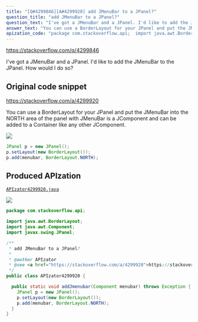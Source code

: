 ```yaml
---
title: "[Q#4299846][A#4299920] add JMenuBar to a JPanel?"
question_title: "add JMenuBar to a JPanel?"
question_text: "I've got a JMenuBar and a JPanel. I'd like to add the JMenuBar to the JPanel. How would I do so?"
answer_text: "You can use a BorderLayout for your JPanel and put the JMenuBar into the NORTH area of the panel with JMenuBar is a JComponent and can be added to a Container like any other JComponent."
apization_code: "package com.stackoverflow.api;  import java.awt.BorderLayout; import java.awt.Component; import javax.swing.JPanel;  /**  * add JMenuBar to a JPanel?  *  * @author APIzator  * @see <a href=\"https://stackoverflow.com/a/4299920\">https://stackoverflow.com/a/4299920</a>  */ public class APIzator4299920 {    public static void addJmenubar(Component menubar) throws Exception {     JPanel p = new JPanel();     p.setLayout(new BorderLayout());     p.add(menubar, BorderLayout.NORTH);   } }"
---
```


https://stackoverflow.com/q/4299846

I&#x27;ve got a JMenuBar and a JPanel. I&#x27;d like to add the JMenuBar to the JPanel. How would I do so?



## Original code snippet

https://stackoverflow.com/a/4299920

You can use a BorderLayout for your JPanel and put the JMenuBar into the NORTH area of the panel with
JMenuBar is a JComponent and can be added to a Container like any other JComponent.

<div class="code-logo"><img src="/stackoverflow.png" /></div>

```java
JPanel p = new JPanel();
p.setLayout(new BorderLayout());
p.add(menubar, BorderLayout.NORTH);
```

## Produced APIzation

[`APIzator4299920.java`](https://github.com/pasqualesalza/apization/raw/main/data/search/APIzator4299920.java)

<div class="code-logo"><img src="/apizator.png" /></div>

```java
package com.stackoverflow.api;

import java.awt.BorderLayout;
import java.awt.Component;
import javax.swing.JPanel;

/**
 * add JMenuBar to a JPanel?
 *
 * @author APIzator
 * @see <a href="https://stackoverflow.com/a/4299920">https://stackoverflow.com/a/4299920</a>
 */
public class APIzator4299920 {

  public static void addJmenubar(Component menubar) throws Exception {
    JPanel p = new JPanel();
    p.setLayout(new BorderLayout());
    p.add(menubar, BorderLayout.NORTH);
  }
}

```
